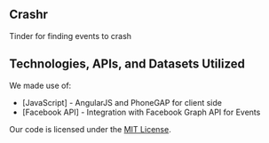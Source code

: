 ## Crashr

Tinder for finding events to crash

## Technologies, APIs, and Datasets Utilized

We made use of:
- [JavaScript] - AngularJS and PhoneGAP for client side
- [Facebook API] - Integration with Facebook Graph API for Events

Our code is licensed under the [MIT License](LICENSE.md).

